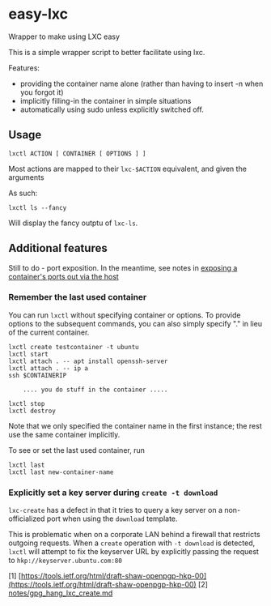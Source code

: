 # easy-lxc

Wrapper to make using LXC easy

This is a simple wrapper script to better facilitate using lxc.

Features:

* providing the container name alone (rather than having to insert -n when you forgot it)
* implicitly filling-in the container in simple situations
* automatically using sudo unless explicitly switched off.

## Usage

	lxctl ACTION [ CONTAINER [ OPTIONS ] ]

Most actions are mapped to their `lxc-$ACTION` equivalent, and given the arguments

As such:

	lxctl ls --fancy

Will display the fancy outptu of `lxc-ls`.

## Additional features

Still to do - port exposition. In the meantime, see notes in [exposing a container's ports out via the host](notes/container_exposure.md)

### Remember the last used container

You can run `lxctl` without specifying container or options. To provide options to the subsequent commands, you can also simply specify "." in lieu of the current container.

	lxctl create testcontainer -t ubuntu
	lxctl start
	lxctl attach . -- apt install openssh-server
	lxctl attach . -- ip a
	ssh $CONTAINERIP

	    .... you do stuff in the container .....
	
	lxctl stop
	lxctl destroy

Note that we only specified the container name in the first instance; the rest use the same container implicitly.

To see or set the last used container, run

	lxctl last
	lxctl last new-container-name

### Explicitly set a key server during `create -t download`

`lxc-create` has a defect in that it tries to query a key server on a non-officialized port when using the `download` template.

This is problematic when on a corporate LAN behind a firewall that restricts outgoing requests. When a `create` operation with `-t download` is detected, `lxctl` will attempt to fix the keyserver URL by explicitly passing the request to `hkp://keyserver.ubuntu.com:80`

[1] [https://tools.ietf.org/html/draft-shaw-openpgp-hkp-00](https://tools.ietf.org/html/draft-shaw-openpgp-hkp-00)
[2] [notes/gpg_hang_lxc_create.md](notes/gpg_hang_lxc_create.md)

